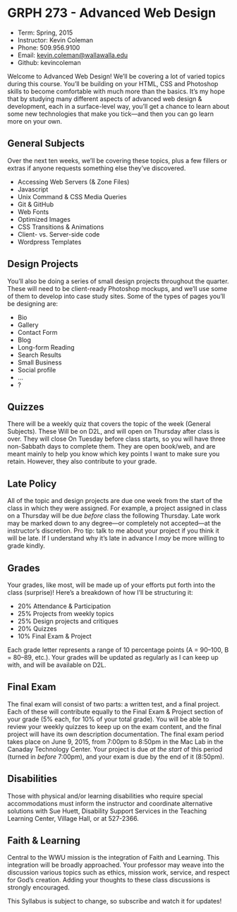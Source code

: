 # GRPH 273 - Advanced Web Design

* Term: Spring, 2015
* Instructor: Kevin Coleman
* Phone: 509.956.9100
* Email: kevin.coleman@wallawalla.edu
* Github: kevincoleman

Welcome to Advanced Web Design! We’ll be covering a lot of varied topics during this course. You’ll be building on your HTML, CSS and Photoshop skills to become comfortable with much more than the basics. It’s my hope that by studying many different aspects of advanced web design & development, each in a surface-level way, you’ll get a chance to learn about some new technologies that make you tick—and then you can go learn more on your own.

## General Subjects
Over the next ten weeks, we’ll be covering these topics, plus a few fillers or extras if anyone requests something else they’ve discovered.

* Accessing Web Servers (& Zone Files)
* Javascript
* Unix Command & CSS Media Queries
* Git & GitHub
* Web Fonts
* Optimized Images
* CSS Transitions & Animations
* Client- vs. Server-side code
* Wordpress Templates


## Design Projects
You’ll also be doing a series of small design projects throughout the quarter. These will need to be client-ready Photoshop mockups, and we’ll use some of them to develop into case study sites. Some of the types of pages you’ll be designing are:

* Bio
* Gallery
* Contact Form
* Blog
* Long-form Reading
* Search Results
* Small Business
* Social profile
* ...
* ?


## Quizzes
There will be a weekly quiz that covers the topic of the week (General Subjects). These Will be on D2L, and will open on Thursday after class is over. They will close On Tuesday before class starts, so you will have three non-Sabbath days to complete them. They are open book/web, and are meant mainly to help you know which key points I want to make sure you retain. However, they also contribute to your grade.


## Late Policy
All of the topic and design projects are due one week from the start of the class in which they were assigned. For example, a project assigned in class on a Thursday will be due *before* class the following Thursday. Late work may be marked down to any degree—or completely not accepted—at the instructor’s discretion. Pro tip: talk to me about your project if you think it will be late. If I understand why it’s late in advance I *may* be more willing to grade kindly.

## Grades
Your grades, like most, will be made up of your efforts put forth into the class (surprise)! Here’s a breakdown of how I’ll be structuring it:

* 20% Attendance & Participation
* 25% Projects from weekly topics
* 25% Design projects and critiques
* 20% Quizzes
* 10% Final Exam & Project

Each grade letter represents a range of 10 percentage points (A = 90–100, B = 80–89, etc.). Your grades will be updated as regularly as I can keep up with, and will be available on D2L.


## Final Exam
The final exam will consist of two parts: a written test, and a final project. Each of these will contribute equally to the Final Exam & Project section of your grade (5% each, for 10% of your total grade). You will be able to review your weekly quizzes to keep up on the exam content, and the final project will have its own description documentation. The final exam period takes place on June 9, 2015, from 7:00pm to 8:50pm in the Mac Lab in the Canaday Technology Center. Your project is due *at the start* of this period (turned in *before* 7:00pm), and your exam is due by the end of it (8:50pm).


## Disabilities
Those with physical and/or learning disabilities who require
special accommodations must inform the instructor and
coordinate alternative solutions with Sue Huett, Disability
Support Services in the Teaching Learning Center, Village
Hall, or at 527-2366.


## Faith & Learning
Central to the WWU mission is the integration of Faith
and Learning. This integration will be broadly approached.
Your professor may weave into the discussion various topics
such as ethics, mission work, service, and respect for God’s
creation. Adding your thoughts to these class discussions is
strongly encouraged.



This Syllabus is subject to change, so subscribe and watch it for updates!
